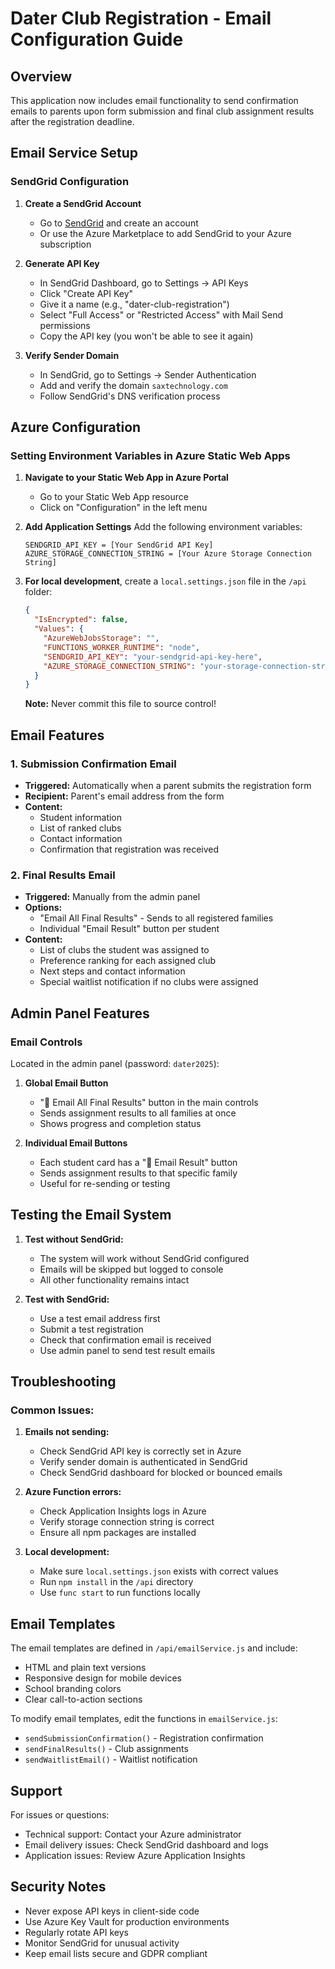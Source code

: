 # Dater Club Registration - Email Configuration Guide

## Overview
This application now includes email functionality to send confirmation emails to parents upon form submission and final club assignment results after the registration deadline.

## Email Service Setup

### SendGrid Configuration

1. **Create a SendGrid Account**
   - Go to [SendGrid](https://sendgrid.com) and create an account
   - Or use the Azure Marketplace to add SendGrid to your Azure subscription

2. **Generate API Key**
   - In SendGrid Dashboard, go to Settings → API Keys
   - Click "Create API Key"
   - Give it a name (e.g., "dater-club-registration")
   - Select "Full Access" or "Restricted Access" with Mail Send permissions
   - Copy the API key (you won't be able to see it again)

3. **Verify Sender Domain**
   - In SendGrid, go to Settings → Sender Authentication
   - Add and verify the domain `saxtechnology.com`
   - Follow SendGrid's DNS verification process

## Azure Configuration

### Setting Environment Variables in Azure Static Web Apps

1. **Navigate to your Static Web App in Azure Portal**
   - Go to your Static Web App resource
   - Click on "Configuration" in the left menu

2. **Add Application Settings**
   Add the following environment variables:

   ```
   SENDGRID_API_KEY = [Your SendGrid API Key]
   AZURE_STORAGE_CONNECTION_STRING = [Your Azure Storage Connection String]
   ```

3. **For local development**, create a `local.settings.json` file in the `/api` folder:
   ```json
   {
     "IsEncrypted": false,
     "Values": {
       "AzureWebJobsStorage": "",
       "FUNCTIONS_WORKER_RUNTIME": "node",
       "SENDGRID_API_KEY": "your-sendgrid-api-key-here",
       "AZURE_STORAGE_CONNECTION_STRING": "your-storage-connection-string-here"
     }
   }
   ```
   **Note:** Never commit this file to source control!

## Email Features

### 1. Submission Confirmation Email
- **Triggered:** Automatically when a parent submits the registration form
- **Recipient:** Parent's email address from the form
- **Content:** 
  - Student information
  - List of ranked clubs
  - Contact information
  - Confirmation that registration was received

### 2. Final Results Email
- **Triggered:** Manually from the admin panel
- **Options:**
  - "Email All Final Results" - Sends to all registered families
  - Individual "Email Result" button per student
- **Content:**
  - List of clubs the student was assigned to
  - Preference ranking for each assigned club
  - Next steps and contact information
  - Special waitlist notification if no clubs were assigned

## Admin Panel Features

### Email Controls
Located in the admin panel (password: `dater2025`):

1. **Global Email Button**
   - "📧 Email All Final Results" button in the main controls
   - Sends assignment results to all families at once
   - Shows progress and completion status

2. **Individual Email Buttons**
   - Each student card has a "📧 Email Result" button
   - Sends assignment results to that specific family
   - Useful for re-sending or testing

## Testing the Email System

1. **Test without SendGrid:**
   - The system will work without SendGrid configured
   - Emails will be skipped but logged to console
   - All other functionality remains intact

2. **Test with SendGrid:**
   - Use a test email address first
   - Submit a test registration
   - Check that confirmation email is received
   - Use admin panel to send test result emails

## Troubleshooting

### Common Issues:

1. **Emails not sending:**
   - Check SendGrid API key is correctly set in Azure
   - Verify sender domain is authenticated in SendGrid
   - Check SendGrid dashboard for blocked or bounced emails

2. **Azure Function errors:**
   - Check Application Insights logs in Azure
   - Verify storage connection string is correct
   - Ensure all npm packages are installed

3. **Local development:**
   - Make sure `local.settings.json` exists with correct values
   - Run `npm install` in the `/api` directory
   - Use `func start` to run functions locally

## Email Templates

The email templates are defined in `/api/emailService.js` and include:
- HTML and plain text versions
- Responsive design for mobile devices
- School branding colors
- Clear call-to-action sections

To modify email templates, edit the functions in `emailService.js`:
- `sendSubmissionConfirmation()` - Registration confirmation
- `sendFinalResults()` - Club assignments
- `sendWaitlistEmail()` - Waitlist notification

## Support

For issues or questions:
- Technical support: Contact your Azure administrator
- Email delivery issues: Check SendGrid dashboard and logs
- Application issues: Review Azure Application Insights

## Security Notes

- Never expose API keys in client-side code
- Use Azure Key Vault for production environments
- Regularly rotate API keys
- Monitor SendGrid for unusual activity
- Keep email lists secure and GDPR compliant
